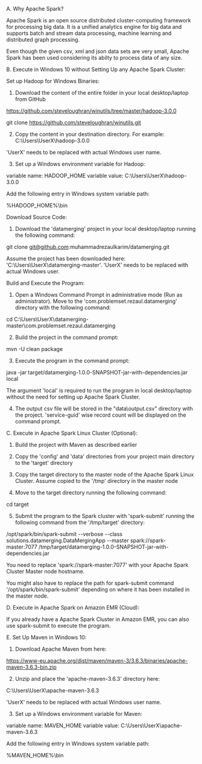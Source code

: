 
A. Why Apache Spark?

Apache Spark is an open source distributed cluster-computing framework for processing big data. It is a unified analytics engine for big data and supports batch and stream data processing, machine learning and distributed graph processing. 

Even though the given csv, xml and json data sets are very small, Apache Spark has been used considering its abilty to process data of any size.


B. Execute in Windows 10 without Setting Up any Apache Spark Cluster:

Set up Hadoop for Windows Binaries:

1. Download the content of the entire folder in your local desktop/laptop from GitHub

https://github.com/steveloughran/winutils/tree/master/hadoop-3.0.0

git clone https://github.com/steveloughran/winutils.git

2. Copy the content in your destination directory. For example: C:\Users\UserX\hadoop-3.0.0

'UserX' needs to be replaced with actual Windows user name.

3. Set up a Windows environment variable for Hadoop:

variable name: HADOOP_HOME
variable value: C:\Users\UserX\hadoop-3.0.0

Add the following entry in Windows system variable path:

%HADOOP_HOME%\bin


Download Source Code:

1. Download the 'datamerging' project in your local desktop/laptop running the following command:

git clone git@github.com:muhammadrezaulkarim/datamerging.git

Assume the project has been downloaded here: 'C:\Users\UserX\datamerging-master'. 'UserX' needs to be replaced with actual Windows user.


Build and Execute the Program:

1. Open a Windows Command Prompt in administrative mode (Run as administrator). Move to the 'com.problemset.rezaul.datamerging' directory with the following command:

cd C:\Users\UserX\datamerging-master\com.problemset.rezaul.datamerging


2. Build the project in the command prompt:

mvn -U clean package

3. Execute the program in the command prompt:

java -jar target/datamerging-1.0.0-SNAPSHOT-jar-with-dependencies.jar local

The argument 'local' is required to run the program in local desktop/laptop without the need for setting up Apache Spark Cluster.

4. The output csv file will be stored in the "data\output.csv" directory with the project. 'service-guid' wise record count will be displayed on the command prompt.


C. Execute in Apache Spark Linux Cluster (Optional):

1. Build the project with Maven as described earlier

2. Copy the 'config' and 'data' directories from your project main directory to the 'target' directory

3. Copy the target directory to the master node of the Apache Spark Linux Cluster. Assume copied to the '/tmp' directory in the master node

4. Move to the target directory running the following command:

cd target

5. Submit the program to the Spark cluster with 'spark-submit' running the following command from the '/tmp/target' directory:

/opt/spark/bin/spark-submit --verbose --class solutions.datamerging.DataMergingApp --master spark://spark-master:7077 /tmp/target/datamerging-1.0.0-SNAPSHOT-jar-with-dependencies.jar

You need to replace 'spark://spark-master:7077' with your Apache Spark Cluster Master node hostname. 

You might also have to replace the path for spark-submit command '/opt/spark/bin/spark-submit' depending on where it has been installed in the master node.


D. Execute in Apache Spark on Amazon EMR (Cloud):

If you already have a Apache Spark Cluster in Amazon EMR, you can also use spark-submit to execute the program.


E. Set Up Maven in Windows 10:

1. Download Apache Maven from here:

https://www-eu.apache.org/dist/maven/maven-3/3.6.3/binaries/apache-maven-3.6.3-bin.zip

2. Unzip and place the 'apache-maven-3.6.3' directory here:

C:\Users\UserX\apache-maven-3.6.3

'UserX' needs to be replaced with actual Windows user name.

3. Set up a Windows environment variable for Maven:

variable name: MAVEN_HOME
variable value: C:\Users\UserX\apache-maven-3.6.3

Add the following entry in Windows system variable path:

%MAVEN_HOME%\bin

